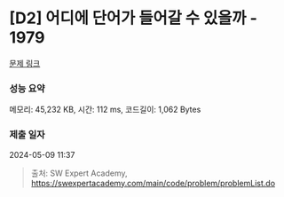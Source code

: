 # [D2] 어디에 단어가 들어갈 수 있을까 - 1979 

[문제 링크](https://swexpertacademy.com/main/code/problem/problemDetail.do?contestProbId=AV5PuPq6AaQDFAUq) 

### 성능 요약

메모리: 45,232 KB, 시간: 112 ms, 코드길이: 1,062 Bytes

### 제출 일자

2024-05-09 11:37



> 출처: SW Expert Academy, https://swexpertacademy.com/main/code/problem/problemList.do